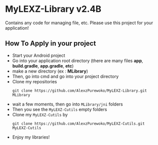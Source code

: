 # MyLEXZ-Library v2.4B

Contains any code for managing file, etc. Please use this project for your application!

## How To Apply in your project
* Start your Android project
* Go into your application root directory (there are many files **app**, **build.gradle**, **app.gradle**, **etc**)
* make a new directory (ex : **MLibrary**)
* Then, go into cmd and go into your project directory
* Clone my repositories
  ```
  git clone https://github.com/AlexzPurewoko/MyLEXZ-Library.git MLibrary
  ```
* wait a few moments, then go into ```MLibrary/jni``` folders
* Then you see the ```MyLEXZ-Cutils``` empty folders
* Clone my ```MyLEXZ-Cutils``` by 
  ```
  git clone https://github.com/AlexzPurewoko/MyLEXZ-Cutils.git MyLEXZ-Cutils
  ```
* Enjoy my libraries!
